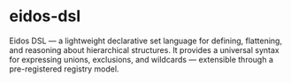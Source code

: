 # eidos-dsl
Eidos DSL — a lightweight declarative set language for defining, flattening, and reasoning about hierarchical structures. It provides a universal syntax for expressing unions, exclusions, and wildcards — extensible through a pre-registered registry model.
